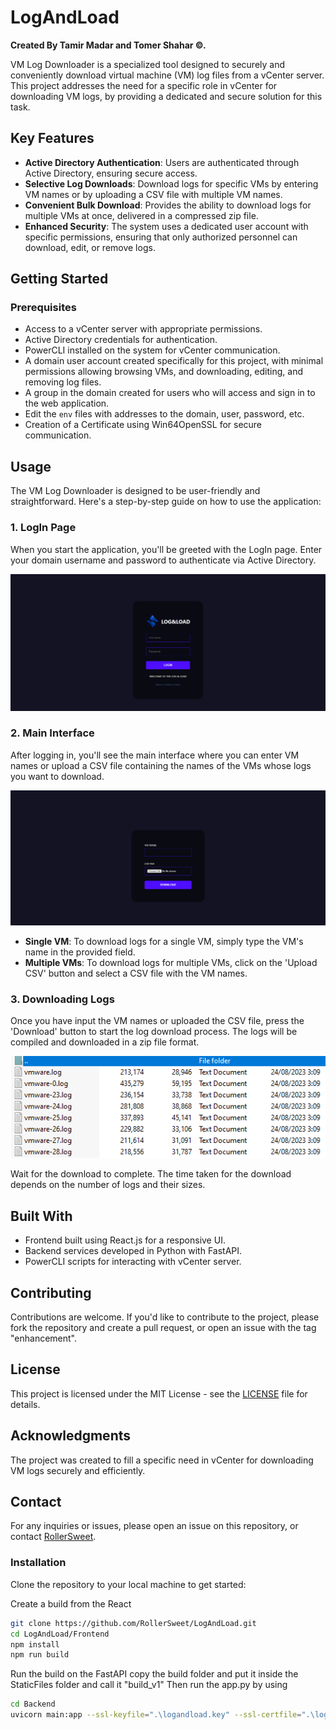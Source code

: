 # LogAndLoad

**Created By Tamir Madar and Tomer Shahar ©.**

VM Log Downloader is a specialized tool designed to securely and conveniently download virtual machine (VM) log files from a vCenter server. This project addresses the need for a specific role in vCenter for downloading VM logs, by providing a dedicated and secure solution for this task.

## Key Features

- **Active Directory Authentication**: Users are authenticated through Active Directory, ensuring secure access.
- **Selective Log Downloads**: Download logs for specific VMs by entering VM names or by uploading a CSV file with multiple VM names.
- **Convenient Bulk Download**: Provides the ability to download logs for multiple VMs at once, delivered in a compressed zip file.
- **Enhanced Security**: The system uses a dedicated user account with specific permissions, ensuring that only authorized personnel can download, edit, or remove logs.

## Getting Started

### Prerequisites

- Access to a vCenter server with appropriate permissions.
- Active Directory credentials for authentication.
- PowerCLI installed on the system for vCenter communication.
- A domain user account created specifically for this project, with minimal permissions allowing browsing VMs, and downloading, editing, and removing log files.
- A group in the domain created for users who will access and sign in to the web application.
- Edit the `env` files with addresses to the domain, user, password, etc.
- Creation of a Certificate using Win64OpenSSL for secure communication.

## Usage

The VM Log Downloader is designed to be user-friendly and straightforward. Here's a step-by-step guide on how to use the application:

### 1. LogIn Page

When you start the application, you'll be greeted with the LogIn page. Enter your domain username and password to authenticate via Active Directory.

![LogIn Page](/Screenshots/LogAndLoadLogin.png)

### 2. Main Interface

After logging in, you'll see the main interface where you can enter VM names or upload a CSV file containing the names of the VMs whose logs you want to download.

![Main Interface](/Screenshots/LogAndLoadMain.png)

- **Single VM**: To download logs for a single VM, simply type the VM's name in the provided field.
- **Multiple VMs**: To download logs for multiple VMs, click on the 'Upload CSV' button and select a CSV file with the VM names.

### 3. Downloading Logs

Once you have input the VM names or uploaded the CSV file, press the 'Download' button to start the log download process. The logs will be compiled and downloaded in a zip file format.

![Downloading Logs](/Screenshots/LogAndLoadRar.png)

Wait for the download to complete. The time taken for the download depends on the number of logs and their sizes.

## Built With

- Frontend built using React.js for a responsive UI.
- Backend services developed in Python with FastAPI.
- PowerCLI scripts for interacting with vCenter server.

## Contributing

Contributions are welcome. If you'd like to contribute to the project, please fork the repository and create a pull request, or open an issue with the tag "enhancement".

## License

This project is licensed under the MIT License - see the [LICENSE](LICENSE) file for details.

## Acknowledgments

The project was created to fill a specific need in vCenter for downloading VM logs securely and efficiently.

## Contact

For any inquiries or issues, please open an issue on this repository, or contact [RollerSweet](https://github.com/RollerSweet).


### Installation

Clone the repository to your local machine to get started:

Create a build from the React
```bash
git clone https://github.com/RollerSweet/LogAndLoad.git
cd LogAndLoad/Frontend
npm install
npm run build
```

Run the build on the FastAPI
copy the build folder and put it inside the StaticFiles folder and call it "build_v1"
Then run the app.py by using
```bash
cd Backend
uvicorn main:app --ssl-keyfile=".\logandload.key" --ssl-certfile=".\logandload.crt" --host 0.0.0.0 --port 443 --reload
```
